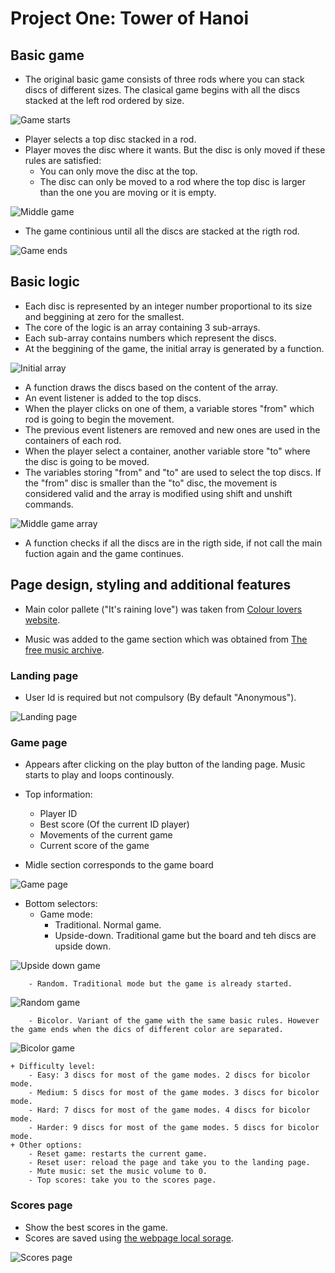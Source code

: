 # Project One: Tower of Hanoi

## Basic game

* The original basic game consists of three rods where you can stack discs of different sizes. The clasical game begins with all the discs stacked at the left rod ordered by size.

![Game starts](./imgs/begin.png)

* Player selects a top disc stacked in a rod.
* Player moves the disc where it wants. But the disc is only moved if these rules are satisfied:
    + You can only move the disc at the top.
    + The disc can only be moved to a rod where the top disc is larger than the one you are moving or it is empty.

![Middle game](./imgs/middle-game.png)

* The game continious until all the discs are stacked at the rigth rod.

![Game ends](./imgs/end.png)

## Basic logic

* Each disc is represented by an integer number proportional to its size and beggining at zero for the smallest.
* The core of the logic is an array containing 3 sub-arrays.
* Each sub-array contains numbers which represent the discs.
* At the beggining of the game, the initial array is generated by a function.

![Initial array](./imgs/array0.png)

* A function draws the discs based on the content of the array.
* An event listener is added to the top discs.
* When the player clicks on one of them, a variable stores "from" which rod is going to begin the movement.
* The previous event listeners are removed and new ones are used in the containers of each rod.
* When the player select a container, another variable store "to" where the disc is going to be moved.
* The variables storing "from" and "to" are used to select the top discs. If the "from" disc is smaller than the "to" disc, the movement is considered valid and the array is modified using shift and unshift commands.

![Middle game array](./imgs/array.png)

* A function checks if all the discs are in the rigth side, if not call the main fuction again and the game continues.

## Page design, styling and additional features

* Main color pallete ("It's raining love") was taken from [Colour lovers website](https://www.colourlovers.com/palette/845564/its_raining_love).

* Music was added to the game section which was obtained from [The free music archive](https://freemusicarchive.org/).

### Landing page

* User Id is required but not compulsory (By default "Anonymous").

![Landing page](./imgs/homepage.png)

### Game page

* Appears after clicking on the play button of the landing page. Music starts to play and loops continously.
* Top information:
    + Player ID
    + Best score (Of the current ID player)
    + Movements of the current game
    + Current score of the game

* Midle section corresponds to the game board

![Game page](./imgs/gamepage.png)

* Bottom selectors:
    + Game mode:
        - Traditional. Normal game.
        - Upside-down. Traditional game but the board and teh discs are upside down.

![Upside down game](./imgs/upside-down.png)

        - Random. Traditional mode but the game is already started.

![Random game](./imgs/random.png)

        - Bicolor. Variant of the game with the same basic rules. However the game ends when the dics of different color are separated.

![Bicolor game](./imgs/bicolor.png)

    + Difficulty level:
        - Easy: 3 discs for most of the game modes. 2 discs for bicolor mode.
        - Medium: 5 discs for most of the game modes. 3 discs for bicolor mode.
        - Hard: 7 discs for most of the game modes. 4 discs for bicolor mode.
        - Harder: 9 discs for most of the game modes. 5 discs for bicolor mode.
    + Other options:
        - Reset game: restarts the current game.
        - Reset user: reload the page and take you to the landing page.
        - Mute music: set the music volume to 0.
        - Top scores: take you to the scores page.

### Scores page

* Show the best scores in the game.
* Scores are saved using [the webpage local sorage](https://www.w3schools.com/html/html5_webstorage.asp).

![Scores page](./imgs/score.png)